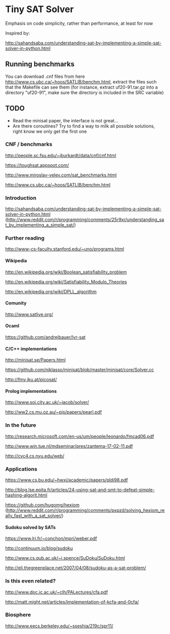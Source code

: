 # Tiny SAT Solver

Emphasis on code simplicity, rather than performance, at least for now

Inspired by: 

http://sahandsaba.com/understanding-sat-by-implementing-a-simple-sat-solver-in-python.html

## Running benchmarks

You can download .cnf files from here http://www.cs.ubc.ca/~hoos/SATLIB/benchm.html, extract the files such that the Makefile can see them (for instance, extract uf20-91.tar.gz into a directory "uf20-91", make sure the directory is included in the SRC variable)

## TODO

* Read the minisat paper, the interface is not great...
* Are there coroutines? Try to find a way to milk all possible solutions, right know we only get the first one

### CNF / benchmarks

http://people.sc.fsu.edu/~jburkardt/data/cnf/cnf.html

https://toughsat.appspot.com/

http://www.miroslav-velev.com/sat_benchmarks.html

http://www.cs.ubc.ca/~hoos/SATLIB/benchm.html

### Introduction

http://sahandsaba.com/understanding-sat-by-implementing-a-simple-sat-solver-in-python.html (http://www.reddit.com/r/programming/comments/25r9xr/understanding_sat_by_implementing_a_simple_sat/)

### Further reading

http://www-cs-faculty.stanford.edu/~uno/programs.html

#### Wikipedia

http://en.wikipedia.org/wiki/Boolean_satisfiability_problem

http://en.wikipedia.org/wiki/Satisfiability_Modulo_Theories

http://en.wikipedia.org/wiki/DPLL_algorithm

#### Comunity

http://www.satlive.org/

#### Ocaml

https://github.com/andrejbauer/lvr-sat

#### C/C++ implementations

http://minisat.se/Papers.html

https://github.com/niklasso/minisat/blob/master/minisat/core/Solver.cc

http://fmv.jku.at/picosat/ 

#### Prolog implementations

http://www.soi.city.ac.uk/~jacob/solver/

http://ww2.cs.mu.oz.au/~pjs/papers/pearl.pdf

### In the future

http://research.microsoft.com/en-us/um/people/leonardo/fmcad06.pdf

http://www.win.tue.nl/mdseminar/pres/zantema-17-02-11.pdf

http://cvc4.cs.nyu.edu/web/

### Applications

https://www.cs.bu.edu/~hwxi/academic/papers/pldi98.pdf

http://blog.lse.epita.fr/articles/24-using-sat-and-smt-to-defeat-simple-hashing-algorit.html

https://github.com/hugomg/hexiom (http://www.reddit.com/r/programming/comments/pxpzd/solving_hexiom_really_fast_with_a_sat_solver/)

#### Sudoku solved by SATs

https://www.lri.fr/~conchon/mpri/weber.pdf

http://continuum.io/blog/sudoku

http://www.cs.qub.ac.uk/~i.spence/SuDoku/SuDoku.html

http://eli.thegreenplace.net/2007/04/08/sudoku-as-a-sat-problem/

### Is this even related?

http://www.doc.ic.ac.uk/~clh/PALectures/cfa.pdf

http://matt.might.net/articles/implementation-of-kcfa-and-0cfa/

### Biosphere

http://www.eecs.berkeley.edu/~sseshia/219c/spr11/
